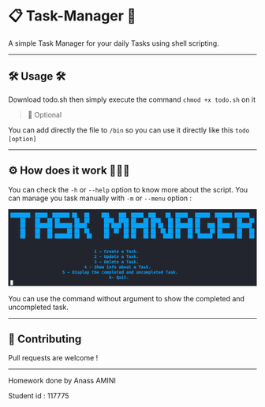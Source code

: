 # 📋 Task-Manager 🎯

A simple Task Manager for your daily Tasks using shell scripting.

----
## 🛠️ Usage 🛠️

Download todo.sh then simply execute the command `chmod +x todo.sh` on it

> 🔗 Optional

You can add directly the file to `/bin` so you can use it directly like this `todo [option]`

---
## ⚙ How does it work 👨🏻‍💻

You can check the `-h` or `--help` option to know more about the script.
You can manage you task manually with `-m` or `--menu` option :


![Image](Menu_todo.png)


You can use the command without argument to show the completed and uncompleted task.

---
## 📢 Contributing

Pull requests are welcome !

---

Homework done by Anass AMINI

Student id : 117775

